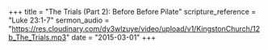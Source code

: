 +++
title = "The Trials (Part 2): Before Before Pilate"
scripture_reference = "Luke 23:1-7"
sermon_audio = "https://res.cloudinary.com/dy3wlzuye/video/upload/v1/KingstonChurch/12b_The_Trials.mp3"
date = "2015-03-01"
+++
